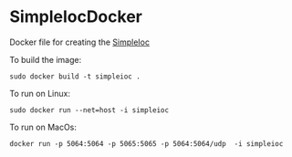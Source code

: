 # SimpleIocDocker
Docker file for creating the [SimpleIoc](https://github.com/mattclarke/SimpleIoc)

To build the image:
```
sudo docker build -t simpleioc .
```

To run on Linux:
```
sudo docker run --net=host -i simpleioc
```

To run on MacOs:
```
docker run -p 5064:5064 -p 5065:5065 -p 5064:5064/udp  -i simpleioc
```
